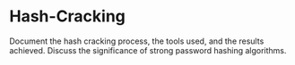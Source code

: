 # Hash-Cracking
Document the hash cracking process, the tools used, and the results achieved. Discuss the significance of strong password hashing algorithms.
